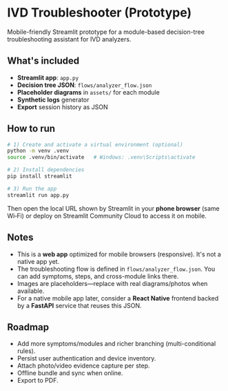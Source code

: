 
# IVD Troubleshooter (Prototype)

Mobile-friendly Streamlit prototype for a module-based decision-tree troubleshooting assistant for IVD analyzers.

## What's included
- **Streamlit app**: `app.py`
- **Decision tree JSON**: `flows/analyzer_flow.json`
- **Placeholder diagrams** in `assets/` for each module
- **Synthetic logs** generator
- **Export** session history as JSON

## How to run
```bash
# 1) Create and activate a virtual environment (optional)
python -m venv .venv
source .venv/bin/activate   # Windows: .venv\Scripts\activate

# 2) Install dependencies
pip install streamlit

# 3) Run the app
streamlit run app.py
```

Then open the local URL shown by Streamlit in your **phone browser** (same Wi‑Fi) or deploy on Streamlit Community Cloud to access it on mobile.

## Notes
- This is a **web app** optimized for mobile browsers (responsive). It's not a native app yet.
- The troubleshooting flow is defined in `flows/analyzer_flow.json`. You can add symptoms, steps, and cross-module links there.
- Images are placeholders—replace with real diagrams/photos when available.
- For a native mobile app later, consider a **React Native** frontend backed by a **FastAPI** service that reuses this JSON.

## Roadmap
- Add more symptoms/modules and richer branching (multi-conditional rules).
- Persist user authentication and device inventory.
- Attach photo/video evidence capture per step.
- Offline bundle and sync when online.
- Export to PDF.
